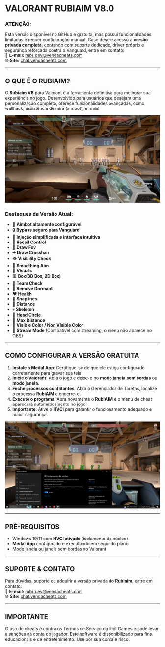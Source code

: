 # **VALORANT RUBIAIM V8.0**  

### **ATENÇÃO:**  
Esta versão disponível no GitHub é gratuita, mas possui funcionalidades limitadas e requer configuração manual. Caso deseje acesso à **versão privada completa**, contando com suporte dedicado, driver próprio e segurança reforçada contra o Vanguard, entre em contato:  
📧 **E-mail:** [rubi_dev@vendacheats.com](mailto:rubi_dev@vendacheats.com)  
🌐 **Site:** [chat.vendacheats.com](https://chat.vendacheats.com)  

---

## **O QUE É O RUBIAIM?**  
O **Rubiaim V8** para Valorant é a ferramenta definitiva para melhorar sua experiência no jogo. Desenvolvido para usuários que desejam uma personalização completa, oferece funcionalidades avançadas, como wallhack, assistência de mira (aimbot), e mais!  

![preview](Resources/1.png)

### **Destaques da Versão Atual:**  
- 🎯 **Aimbot altamente configurável**  
- 🔒 **Bypass seguro para Vanguard**  
- 🚀 **Injeção simplificada e interface intuitiva**  
- 🔧 **Recoil Control**
- 🎯 **Draw Fov**
- ➕ **Draw Crosshair**
- 👁️ **Visibility Check**
- 🤖 **Smoothing Aim**
- 👀 **Visuals**
- 🟥 **Box(3D Box, 2D Box)**
- 👥 **Team Check**
- 🚫 **Remove Dormant**
- ❤️ **Health**
- 📏 **Snaplines**
- 📐 **Distance**
- 💀 **Skeleton**
- 🎯 **Head Circle**
- 📏 **Max Distance**
- 🎨 **Visible Color / Non Visible Color**
- 🎥 **Stream Mode** (Compatível com streaming, o menu não aparece no OBS)


---

## **COMO CONFIGURAR A VERSÃO GRATUITA**  

1. **Instale o Medal App**: Certifique-se de que ele esteja configurado corretamente para gravar sua tela.  
2. **Inicie o Valorant**: Abra o jogo e deixe-o no **modo janela sem bordas** ou **modo janela**.  
3. **Feche processos conflitantes**: Abra o Gerenciador de Tarefas, localize o processo **RubiAIM** e encerre-o.  
4. **Execute o programa**: Abra novamente o **RubiAIM** e o menu do cheat aparecerá automaticamente no jogo!  
5. **Importante**: Ative o **HVCI** para garantir o funcionamento adequado e maior segurança.

![preview](Resources/2.png)

---

## **PRÉ-REQUISITOS**  

- Windows 10/11 com **HVCI ativado** (isolamento de núcleo) 
- **Medal App** configurado e executando em segundo plano  
- Modo janela ou janela sem bordas no Valorant  

---

## **SUPORTE & CONTATO**  
Para dúvidas, suporte ou adquirir a versão privada do **Rubiaim**, entre em contato:  
📧 **E-mail:** [rubi_dev@vendacheats.com](mailto:rubi_dev@vendacheats.com)  
🌐 **Site:** [chat.vendacheats.com](https://chat.vendacheats.com)  

---

## **IMPORTANTE**  

O uso de cheats é contra os Termos de Serviço da Riot Games e pode levar a sanções na conta do jogador. Este software é disponibilizado para fins educacionais e de entretenimento. Use por sua conta e risco.

